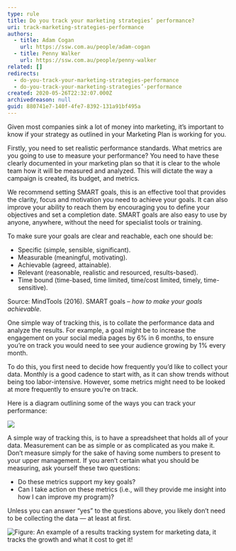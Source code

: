 ```yaml
---
type: rule
title: Do you track your marketing strategies’ performance?
uri: track-marketing-strategies-performance
authors:
  - title: Adam Cogan
    url: https://ssw.com.au/people/adam-cogan
  - title: Penny Walker
    url: https://ssw.com.au/people/penny-walker
related: []
redirects:
  - do-you-track-your-marketing-strategies-performance
  - do-you-track-your-marketing-strategies’-performance
created: 2020-05-26T22:32:07.000Z
archivedreason: null
guid: 880741e7-140f-4fe7-8392-131a91bf495a
---
```

Given most companies sink a lot of money into marketing, it’s important to know if your strategy as outlined in your Marketing Plan is working for you.

<!--endintro-->

Firstly, you need to set realistic performance standards. What metrics are you going to use to measure your performance? You need to have these clearly documented in your marketing plan so that it is clear to the whole team how it will be measured and analyzed. This will dictate the way a campaign is created, its budget, and metrics.

We recommend setting SMART goals, this is an effective tool that provides the clarity, focus and motivation you need to achieve your goals. It can also improve your ability to reach them by encouraging you to define your objectives and set a completion date. SMART goals are also easy to use by anyone, anywhere, without the need for specialist tools or training.

To make sure your goals are clear and reachable, each one should be:

* Specific (simple, sensible, significant).
* Measurable (meaningful, motivating).
* Achievable (agreed, attainable).
* Relevant (reasonable, realistic and resourced, results-based).
* Time bound (time-based, time limited, time/cost limited, timely, time-sensitive).

Source: MindTools (2016). SMART goals – *how to make your goals achievable*.



One simple way of tracking this, is to collate the performance data and analyze the results. For example, a goal might be to increase the engagement on your social media pages by 6% in 6 months, to ensure you’re on track you would need to see your audience growing by 1% every month.

To do this, you first need to decide how frequently you’d like to collect your data. Monthly is a good cadence to start with, as it can show trends without being too labor-intensive. However, some metrics might need to be looked at more frequently to ensure you’re on track.

Here is a diagram outlining some of the ways you can track your performance:

![](mkt-performance-diagram.png)

A simple way of tracking this, is to have a spreadsheet that holds all of your data. Measurement can be as simple or as complicated as you make it. Don’t measure simply for the sake of having some numbers to present to your upper management. If you aren’t certain what you should be measuring, ask yourself these two questions:

* Do these metrics support my key goals?
* Can I take action on these metrics (i.e., will they provide me insight into how I can improve my program)?

Unless you can answer “yes” to the questions above, you likely don’t need to be collecting the data — at least at first.   

![Figure: An example of a results tracking system for marketing data, it tracks the growth and what it cost to get it!](results-tracking-system.png)